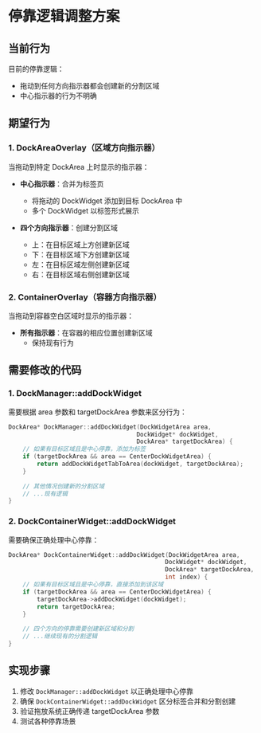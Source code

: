 # 停靠逻辑调整方案

## 当前行为

目前的停靠逻辑：
- 拖动到任何方向指示器都会创建新的分割区域
- 中心指示器的行为不明确

## 期望行为

### 1. DockAreaOverlay（区域方向指示器）
当拖动到特定 DockArea 上时显示的指示器：

- **中心指示器**：合并为标签页
  - 将拖动的 DockWidget 添加到目标 DockArea 中
  - 多个 DockWidget 以标签形式展示
  
- **四个方向指示器**：创建分割区域
  - 上：在目标区域上方创建新区域
  - 下：在目标区域下方创建新区域
  - 左：在目标区域左侧创建新区域
  - 右：在目标区域右侧创建新区域

### 2. ContainerOverlay（容器方向指示器）
当拖动到容器空白区域时显示的指示器：

- **所有指示器**：在容器的相应位置创建新区域
  - 保持现有行为

## 需要修改的代码

### 1. DockManager::addDockWidget
需要根据 area 参数和 targetDockArea 参数来区分行为：

```cpp
DockArea* DockManager::addDockWidget(DockWidgetArea area, 
                                    DockWidget* dockWidget, 
                                    DockArea* targetDockArea) {
    // 如果有目标区域且是中心停靠，添加为标签
    if (targetDockArea && area == CenterDockWidgetArea) {
        return addDockWidgetTabToArea(dockWidget, targetDockArea);
    }
    
    // 其他情况创建新的分割区域
    // ...现有逻辑
}
```

### 2. DockContainerWidget::addDockWidget
需要确保正确处理中心停靠：

```cpp
DockArea* DockContainerWidget::addDockWidget(DockWidgetArea area, 
                                            DockWidget* dockWidget, 
                                            DockArea* targetDockArea, 
                                            int index) {
    // 如果有目标区域且是中心停靠，直接添加到该区域
    if (targetDockArea && area == CenterDockWidgetArea) {
        targetDockArea->addDockWidget(dockWidget);
        return targetDockArea;
    }
    
    // 四个方向的停靠需要创建新区域和分割
    // ...继续现有的分割逻辑
}
```

## 实现步骤

1. 修改 `DockManager::addDockWidget` 以正确处理中心停靠
2. 确保 `DockContainerWidget::addDockWidget` 区分标签合并和分割创建
3. 验证拖放系统正确传递 targetDockArea 参数
4. 测试各种停靠场景
